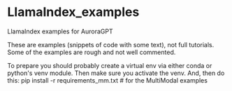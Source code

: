 # LlamaIndex_examples
LlamaIndex examples for AuroraGPT

These are examples (snippets of code with some text), not full tutorials.
Some of the examples are rough and not well commented.

To prepare you should probably create a virtual env via either conda
or python's venv module.  Then make sure you activate the venv.  And,
then do this:
    pip install -r requirements_mm.txt   # for the MultiModal examples
